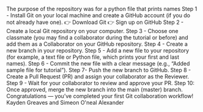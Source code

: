 The purpose of the repository was for a python file that prints names
Step 1 - Install Git on your local machine and create a GitHub account (if you do not already
have one).
👉 Download Git
👉 Sign up on GitHub
Step 2 - Create a local Git repository on your computer.
Step 3 - Choose one classmate (you may find a collaborator during the tutorial or before) and
add them as a Collaborator on your GitHub repository.
Step 4 - Create a new branch in your repository.
Step 5 - Add a new file to your repository (for example, a text file or Python file, which prints
your first and last names).
Step 6 - Commit the new file with a clear message (e.g., “Added sample file for tutorial”).
Step 7- Push the new branch to GitHub.
Step 8 - Create a Pull Request (PR) and assign your collaborator as the Reviewer.
Step 9 - Wait for your collaborator to review and approve your PR.
Step 10: Once approved, merge the new branch into the main (master) branch.
Congratulations — you’ve completed your first Git collaboration workflow!
Kayden Greaves and Simeon O'neal Alexander
